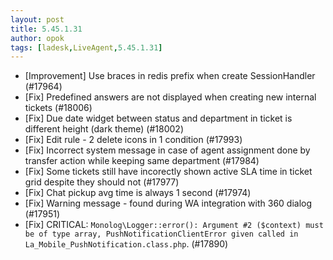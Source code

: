 ```yaml
---
layout: post
title: 5.45.1.31
author: opok
tags: [ladesk,LiveAgent,5.45.1.31]
---
```

- [Improvement] Use braces in redis prefix when create SessionHandler (#17964)
- [Fix] Predefined answers are not displayed when creating new internal tickets (#18006)
- [Fix] Due date widget between status and department in ticket is different height (dark theme) (#18002)
- [Fix] Edit rule - 2 delete icons in 1 condition (#17993)
- [Fix] Incorrect system message in case of agent assignment done by transfer action while keeping same department (#17984)
- [Fix] Some tickets still have incorectly shown active SLA time in ticket grid despite they should not (#17977)
- [Fix] Chat pickup avg time is always 1 second (#17974)
- [Fix] Warning message - found during WA integration with 360 dialog (#17951)
- [Fix] CRITICAL: `Monolog\Logger::error(): Argument #2 ($context) must be of type array, PushNotificationClientError given called in La_Mobile_PushNotification.class.php`. (#17890)